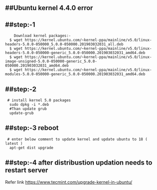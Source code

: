 ##Ubuntu kernel  4.4.0 error
------------------------------------------------------
##step:-1
-------------------------------------
        Download kernel packages:-
      $ wget https://kernel.ubuntu.com/~kernel-ppa/mainline/v5.0/linux-headers-5.0.0-050000_5.0.0-050000.201903032031_all.deb
      $ wget https://kernel.ubuntu.com/~kernel-ppa/mainline/v5.0/linux-headers-5.0.0-050000-generic_5.0.0-050000.201903032031_amd64.deb
      $ wget https://kernel.ubuntu.com/~kernel-ppa/mainline/v5.0/linux-image-unsigned-5.0.0-050000-generic_5.0.0-050000.201903032031_amd64.deb
      $ wget https://kernel.ubuntu.com/~kernel-ppa/mainline/v5.0/linux-modules-5.0.0-050000-generic_5.0.0-050000.201903032031_amd64.deb


##step:-2
----------------------------------
     # install kernel 5.0 packages
      sudo dpkg -i *.deb
      #Than update grub
      update-grub

##step:-3 reboot
-----------------------
     # enter below comment to update kernel and update ubuntu to 18 ( latest ) 
      apt-get dist upgrade
	 
##step:-4 after distribustion updation needs to restart server
-----------------------

Refer link
   https://www.tecmint.com/upgrade-kernel-in-ubuntu/

	  

